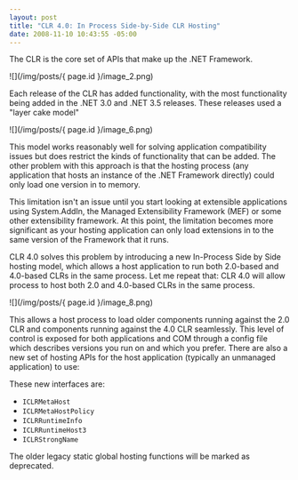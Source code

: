 ```yaml
---
layout: post
title: "CLR 4.0: In Process Side-by-Side CLR Hosting"
date: 2008-11-10 10:43:55 -05:00
---
```


The CLR is the core set of APIs that make up the .NET Framework.

![](/img/posts/{ page.id }/image_2.png) 

Each release of the CLR has added functionality, with the most functionality being added in the .NET 3.0 and .NET 3.5 releases. These releases used a "layer cake model"

![](/img/posts/{ page.id }/image_6.png) 

This model works reasonably well for solving application compatibility issues but does restrict the kinds of functionality that can be added. The other problem with this approach is that the hosting process (any application that hosts an instance of the .NET Framework directly) could only load one version in to memory.

This limitation isn't an issue until you start looking at extensible applications using System.AddIn, the Managed Extensibility Framework (MEF) or some other extensibility framework. At this point, the limitation becomes more significant as your hosting application can only load extensions in to the same version of the Framework that it runs.

CLR 4.0 solves this problem by introducing a new In-Process Side by Side hosting model, which allows a host application to run both 2.0-based and 4.0-based CLRs in the same process. Let me repeat that: CLR 4.0 will allow process to host both 2.0 and 4.0-based CLRs in the same process.

![](/img/posts/{ page.id }/image_8.png) 

This allows a host process to load older components running against the 2.0 CLR and components running against the 4.0 CLR seamlessly. This level of control is exposed for both applications and COM through a config file which describes versions you run on and which you prefer. There are also a new set of hosting APIs for the host application (typically an unmanaged application) to use:

These new interfaces are:

* `ICLRMetaHost`
* `ICLRMetaHostPolicy`
* `ICLRRuntimeInfo`
* `ICLRRuntimeHost3`
* `ICLRStrongName` 

The older legacy static global hosting functions will be marked as deprecated.
